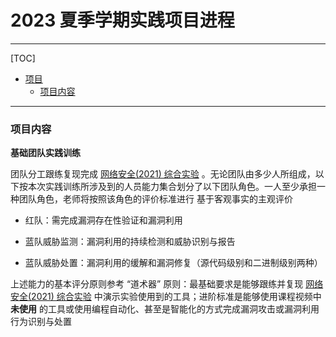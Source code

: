 # 2023 夏季学期实践项目进程

---

[TOC]
- [项目](#2023-夏季学期实践项目进程)
    - [项目内容](#项目内容)

---

### 项目内容

**基础团队实践训练**

团队分工跟练复现完成 [网络安全(2021) 综合实验](http://courses.cuc.edu.cn/course/109860/learning-activity/full-screen#/554139) 。无论团队由多少人所组成，以下按本次实践训练所涉及到的人员能力集合划分了以下团队角色。一人至少承担一种团队角色，老师将按照该角色的评价标准进行 基于客观事实的主观评价 

- 红队：需完成漏洞存在性验证和漏洞利用

- 蓝队威胁监测：漏洞利用的持续检测和威胁识别与报告

- 蓝队威胁处置：漏洞利用的缓解和漏洞修复（源代码级别和二进制级别两种）

上述能力的基本评分原则参考 “道术器” 原则：最基础要求是能够跟练并复现 [网络安全(2021) 综合实验](http://courses.cuc.edu.cn/course/109860/learning-activity/full-screen#/554139) 中演示实验使用到的工具；进阶标准是能够使用课程视频中 **未使用** 的工具或使用编程自动化、甚至是智能化的方式完成漏洞攻击或漏洞利用行为识别与处置

